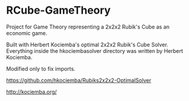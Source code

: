 # RCube-GameTheory
Project for Game Theory representing a 2x2x2 Rubik's Cube as an economic game.

Built with Herbert Kociemba's optimal 2x2x2 Rubik's Cube Solver.  Everything inside the hkociembasolver directory was written by Herbert Kociemba.

Modified only to fix imports.

https://github.com/hkociemba/Rubiks2x2x2-OptimalSolver

http://kociemba.org/
